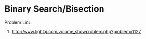 # Binary Search/Bisection
Problem Link:
1. http://www.lightoj.com/volume_showproblem.php?problem=1127

